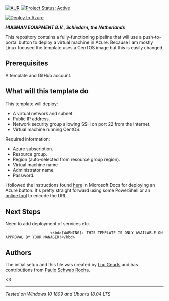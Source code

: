 [![AUR](https://img.shields.io/aur/license/apt)](https://github.com/lgeurts/deply-to-azure/LICENSE.md) [![Project Status: Active](http://www.repostatus.org/badges/latest/active.svg)](http://www.repostatus.org/#active)

[![Deploy to Azure](https://aka.ms/deploytoazurebutton)](https://portal.azure.com/#create/Microsoft.Template/uri/https%3A%2F%2Fraw.githubusercontent.com%2Flgeurts%2Fdeploy-to-azure%2Fmaster%2Ftemplate.json)

***HUISMAN EQUIPMENT B.V., Schiedam, the Netherlands***

This repository contains a fully-functioning pipeline that will use a push-to-portal button to deploy a virtual machine in Azure. Because I am mostly Linux focused the template uses a CenTOS image but this is easily changed.

## Prerequisites

A template and GitHub account.

## What will this template do

This template will deploy:

- A virtual network and subnet.
- Public IP address.
- Network security group allowing SSH on port 22 from the Internet.
- Virtual machine running CentOS.

Required information:

- Azure subscription.
- Resource group.
- Region (auto-selected from resource group region).
- Virtual machine name
- Administrator name.
- Password.

I followed the instructions found [here](https://docs.microsoft.com/en-us/azure/azure-resource-manager/templates/deploy-to-azure-button) in Microsoft Docs for deploying an Azure button. It's pretty straight forward using some PowerShell or an [online tool](https://www.urlencoder.org/) to encode the URL.

## Next Steps
Need to add deployment of services etc.

                        <kbd>[WARNING]: THIS TEMPLATE IS ONLY AVAILABLE ON APPROVAL BY YOUR MANAGER!</kbd>

## Authors

The initial setup and this file was created by [Luc Geurts](https://lgeurts.github.io) and has contributions from [Paulo Schwab Rocha](https://github.com/pschwab1).

<3

***
*Tested on Windows 10 1809 and Ubuntu 18.04 LTS*
